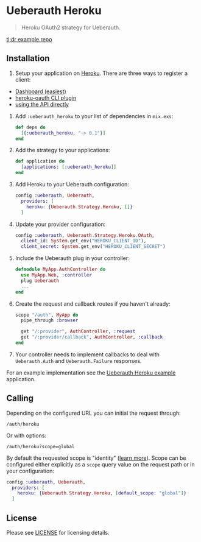 # Ueberauth Heroku

> Heroku OAuth2 strategy for Ueberauth.

[tl;dr example repo](https://github.com/maxbeizer/ueberauth_heroku_example)

## Installation

1. Setup your application on [Heroku](https://www.heroku.com). There are three
   ways to register a client: 
  * [Dashboard (easiest)](https://dashboard.heroku.com/account/applications)
  * [heroku-oauth CLI plugin](https://github.com/heroku/heroku-cli-oauth)
  * [using the API directly](https://devcenter.heroku.com/articles/platform-api-reference#oauth-client)

1. Add `:ueberauth_heroku` to your list of dependencies in `mix.exs`:

    ```elixir
    def deps do
      [{:ueberauth_heroku, "~> 0.1"}]
    end
    ```

1. Add the strategy to your applications:

    ```elixir
    def application do
      [applications: [:ueberauth_heroku]]
    end
    ```

1. Add Heroku to your Ueberauth configuration:

    ```elixir
    config :ueberauth, Ueberauth,
      providers: [
        heroku: {Ueberauth.Strategy.Heroku, []}
      ]
    ```

1.  Update your provider configuration:

    ```elixir
    config :ueberauth, Ueberauth.Strategy.Heroku.OAuth,
      client_id: System.get_env("HEROKU_CLIENT_ID"),
      client_secret: System.get_env("HEROKU_CLIENT_SECRET")
    ```

1.  Include the Ueberauth plug in your controller:

    ```elixir
    defmodule MyApp.AuthController do
      use MyApp.Web, :controller
      plug Ueberauth
      ...
    end
    ```

1.  Create the request and callback routes if you haven't already:

    ```elixir
    scope "/auth", MyApp do
      pipe_through :browser

      get "/:provider", AuthController, :request
      get "/:provider/callback", AuthController, :callback
    end
    ```

1. Your controller needs to implement callbacks to deal with `Ueberauth.Auth`
   and `Ueberauth.Failure` responses.

For an example implementation see the [Ueberauth Heroku
example](https://github.com/maxbeizer/ueberauth_heroku_example) application.

## Calling

Depending on the configured URL you can initial the request through:

    /auth/heroku

Or with options:

    /auth/heroku?scope=global

By default the requested scope is "identity" ([learn
more](https://devcenter.heroku.com/articles/oauth#scopes)). Scope can be
configured either explicitly as a `scope` query value on the request path or in
your configuration:

```elixir
config :ueberauth, Ueberauth,
  providers: [
    heroku: {Ueberauth.Strategy.Heroku, [default_scope: "global"]}
  ]
```

## License

Please see [LICENSE](https://github.com/maxbeizer/ueberauth_heroku/blob/master/LICENSE) for licensing details.
